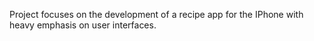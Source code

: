 Project focuses on the development of a recipe app for the IPhone with heavy emphasis on user interfaces.